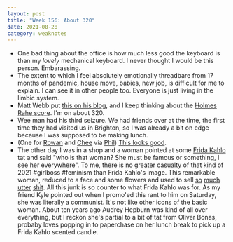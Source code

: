 ```yaml
---
layout: post
title: "Week 156: About 320"
date: 2021-08-28
category: weaknotes
---
```

* One bad thing about the office is how much less good the keyboard is than my _lovely_ mechanical keyboard. I never thought I would be this person. Embarassing.
* The extent to which I feel absolutely emotionally threadbare from 17 months of pandemic, house move, babies, new job, is difficult for me to explain. I can see it in other people too. Everyone is just living in the limbic system.
* Matt Webb put [this on his blog](https://interconnected.org/home/2021/08/18/frameworks), and I keep thinking about the [Holmes Rahe score](https://en.wikipedia.org/wiki/Holmes_and_Rahe_stress_scale). I'm on about 320.
* Wee man had his third seizure. We had friends over at the time, the first time they had visited us in Brighton, so I was already a bit on edge because I was supposed to be making lunch.
* (One for [Rowan](https://rowanmanning.com/) and [Chee](https://chee.snoot.club/) via [Phil](https://www.gyford.com/)) [This looks good](https://jacobhall.net/2021/08/horton-hears-a-whostyle/).
* The other day I was in a shop and a woman pointed at some [Frida Kahlo](https://en.wikipedia.org/wiki/Frida_Kahlo) tat and said "who is that woman? She must be famous or something, I see her everywhere". To me, there is no greater casualty of that kind of 2021 #girlboss #feminism than Frida Kahlo's image. This remarkable woman, reduced to a face and some flowers and used to sell [so](https://www.oliverbonas.com/gift/pocket-frida-kahlo-wisdom-book) [much](https://www.wyldhome.com/products/mermaid-frida-gold?variant=33687892263051&currency=GBP&utm_medium=product_sync&utm_source=google&utm_content=sag_organic&utm_campaign=sag_organic&utm_campaign=gs-2018-10-10&utm_source=google&utm_medium=smart_campaign&gclid=CjwKCAjw1JeJBhB9EiwAV612y3HmgdcLICTOX_duyColc1N6KKA8Ee-4ot6qVZ15slMhzTddq6PqHRoCZngQAvD_BwE) [utter](https://bluebelleandco.com/collections/frida-kahlo) [shit](https://www.trouva.com/search/frida%20kahlo). All this junk is so counter to what Frida Kahlo was for. As my friend Kyle pointed out when I promo'ed this rant to him on Saturday, she was literally a communist. It's not like other icons of the basic woman. About ten years ago Audrey Hepburn was kind of all over everything, but I reckon she's partial to a bit of tat from Oliver Bonas, probaby loves popping in to paperchase on her lunch break to pick up a Frida Kahlo scented candle.
